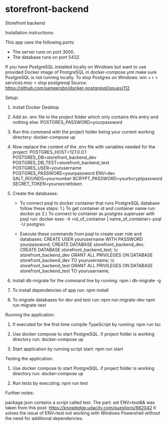# storefront-backend
Storefront backend

Installation instructions:

This app uses the following ports:
 - The server runs on port 3000.
 - The database runs on port 5432.


If you have PostgreSQL installed locally on Windows
but want to use provided Docker image of PostgreSQL in docker-compose.yml
make sure PostgreSQL is not running locally.
To stop Postgres on Windows:
	win + r > services.msc > stop postgresql
Source: https://github.com/sameersbn/docker-postgresql/issues/112


Setup:
1. Install Docker Desktop

2. Add an .env file to the project folder which only contains this entry and nothing else:
	POSTGRES_PASSWORD=yourpassword

3. Run this command with the project folder being your current working directory:
	docker-compose up

4. Now replace the content of the .env file with variables needed for the project:
	POSTGRES_HOST=127.0.0.1
	POSTGRES_DB=storefront_backend_dev
	POSTGRES_DB_TEST=storefront_backend_test
	POSTGRES_USER=yourusername
	POSTGRES_PASSWORD=yourpassword
	ENV=dev
	SALT_ROUNDS=yournumber
	BCRYPT_PASSWORD=yourbcryptpassword
	SECRET_TOKEN=yoursecrettoken

5. Create the databases:

	- To connect psql to docker container that runs PostgreSQL database follow these steps:
		1.) To get container id and container name run:
			docker ps
		2.) To connect to container as postgres superuser with psql run:
			docker exec -it <id_of_container | name_of_container> psql -U postgres

	- Execute these commands from psql to create user role and databases:
		CREATE USER yourusername WITH PASSWORD yourpassword;
		CREATE DATABASE storefront_backend_dev;
		CREATE DATABASE storefront_backend_test;
		\c storefront_backend_dev
		GRANT ALL PRIVILEGES ON DATABASE storefront_backend_dev TO yourusername;
		\c storefront_backend_test
		GRANT ALL PRIVILEGES ON DATABASE storefront_backend_test TO yourusername;

6. Install db-migrate for the command line by running:
	npm i db-migrate -g

7. To install dependencies of app run:
	npm install

8. To migrate databases for dev and test run:
	npm run migrate-dev
	npm run migrate-test



Running the application:
1. If executed for the first time compile TypeScript by running:
	npm run tsc

2. Use docker compose to start PostgreSQL.
	if project folder is working directory run:
		docker-compose up

3. Start application by running script start:
	npm run start



Testing the application:
1. Use docker compose to start PostgreSQL.
	if project folder is working directory run:
		docker-compose up

2. Run tests by executing:
	npm run test




Further notes:

package.json contains a script called test.
The part:
	set ENV=test&&
was taken from this post:
https://knowledge.udacity.com/questions/662042
It solves the issue of ENV=test not working with Windows Powershell
without the need for additional dependencies.
